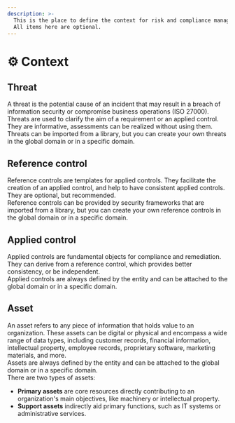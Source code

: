 ```yaml
---
description: >-
  This is the place to define the context for risk and compliance management.
  All items here are optional.
---
```


# ⚙️ Context

## Threat

A threat is the potential cause of an incident that may result in a breach of information security or compromise business operations (ISO 27000). Threats are used to clarify the aim of a requirement or an applied control. They are informative, assessments can be realized without using them.\
Threats can be imported from a library, but you can create your own threats in the global domain or in a specific domain.

## Reference control

Reference controls are templates for applied controls. They facilitate the creation of an applied control, and help to have consistent applied controls. They are optional, but recommended.\
Reference controls can be provided by security frameworks that are imported from a library, but you can create your own reference controls in the global domain or in a specific domain.

## Applied control

Applied controls are fundamental objects for compliance and remediation. They can derive from a reference control, which provides better consistency, or be independent.\
Applied controls are always defined by the entity and can be attached to the global domain or in a specific domain.

## Asset

An asset refers to any piece of information that holds value to an organization. These assets can be digital or physical and encompass a wide range of data types, including customer records, financial information, intellectual property, employee records, proprietary software, marketing materials, and more.\
Assets are always defined by the entity and can be attached to the global domain or in a specific domain.\
There are two types of assets:

* **Primary assets** are core resources directly contributing to an organization's main objectives, like machinery or intellectual property.
* **Support assets** indirectly aid primary functions, such as IT systems or administrative services.
